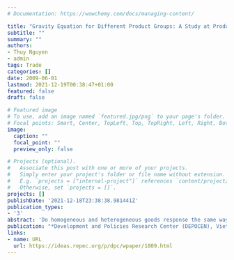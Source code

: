 ```yaml
---
# Documentation: https://wowchemy.com/docs/managing-content/

title: "Gravity Equation for Different Product Groups: A Study at Product Level"
subtitle: ""
summary: ""
authors:
- Thuy Nguyen
- admin
tags: Trade
categories: []
date: 2009-06-01
lastmod: 2021-12-19T00:38:47+01:00
featured: false
draft: false

# Featured image
# To use, add an image named `featured.jpg/png` to your page's folder.
# Focal points: Smart, Center, TopLeft, Top, TopRight, Left, Right, BottomLeft, Bottom, BottomRight.
image:
  caption: ""
  focal_point: ""
  preview_only: false

# Projects (optional).
#   Associate this post with one or more of your projects.
#   Simply enter your project's folder or file name without extension.
#   E.g. `projects = ["internal-project"]` references `content/project/deep-learning/index.md`.
#   Otherwise, set `projects = []`.
projects: []
publishDate: '2021-12-18T23:38:38.981441Z'
publication_types:
- '3'
abstract: 'Do homogeneous and heterogeneous goods response the same way to changes in income and different measures of distance? Running country-fixed-effect gravity equation for different product groups, I find that homogeneous goods are less responsive to changes in income than heterogeneous goods. I also find that export volume of all product types is significantly hindered by geographical distance between countries. However, exports of homogeneous goods are not affected by social distance measures such as common language and colonial relationship, while exports of heterogeneous goods significantly improve if trading parties speak the same official language and have colonial relationship. Fixed effect quantile estimation (Koenker 2004) with bootstrapped standard errors confirms the above finding for income and geographical distance. Regarding two social distance measures, common language and colonial relationship, median quantile (Tobit) estimation suggests that common language does not have impact on exports of any product type, while colonial relationship significantly influences export of heterogeneous goods. At higher levels of quantiles the impact of common language increases for all product types, and even strongest on exports of homogeneous goods. Colonial relationship loses its impact as being evaluated at 90th percentile.'
publication: "*Development and Policies Research Center (DEPOCEN), Vietnam*"
links:
- name: URL
  url: https://ideas.repec.org/p/dpc/wpaper/1809.html
---
```


